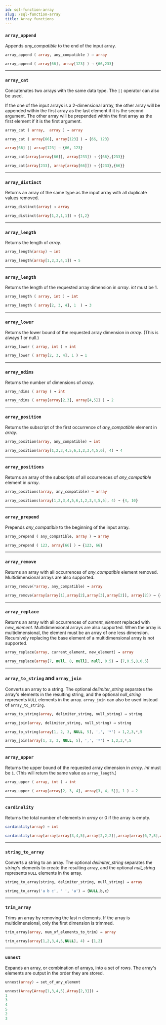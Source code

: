 ```yaml
---
id: sql-function-array
slug: /sql-function-array
title: Array functions
---
```


### `array_append`

Appends *any_compatible* to the end of the input array.

```sql title=Syntax
array_append ( array, any_compatible ) → array
```

```sql title=Example 
array_append ( array[66], array[123] ) → {66,233}
```

---

### `array_cat` 

Concatenates two arrays with the same data type. The `||` operator can also be used.

If the one of the input arrays is a 2-dimensional array, the other array will be appended within the first array as the last element if it is the second argument. The other array will be prepended within the first array as the first element if it is the first argument.

```sql title=Syntax
array_cat ( array,  array ) → array
```

```sql title=Example
array_cat ( array[66], array[123] ) → {66, 123}

array[66] || array[123] → {66, 123}

array_cat(array[array[66]], array[233]) → {{66},{233}}

array_cat(array[233], array[array[66]]) → {{233},{66}}
```

---

### `array_distinct`

Returns an array of the same type as the input array with all duplicate values removed.

```sql title=Syntax
array_distinct(array) → array
```

```sql title=Example
array_distinct(array[1,2,1,1]) → {1,2}
```

---

### `array_length`

Returns the length of *array*.

```sql title=Syntax
array_length(array) → int
```

```sql title=Example
array_length(array[1,2,3,4,1]) → 5
```

---

### `array_length`

Returns the length of the requested array dimension in *array*. *int* must be 1.

```sql title=Syntax
array_length ( array, int ) → int
```

```sql title=Example
array_length ( array[2, 3, 4], 1  ) → 3
```

---

### `array_lower`

Returns the lower bound of the requested array dimension in *array*. (This is always 1 or null.)

```sql title=Syntax
array_lower ( array, int ) → int
```

```sql title=Example
array_lower ( array[2, 3, 4], 1 ) → 1
```

---

### `array_ndims`

Returns the number of dimensions of *array*.

```sql title=Syntax
array_ndims ( array ) → int
```

```sql title=Example
array_ndims ( array[array[2,3], array[4,5]] ) → 2
```

---

### `array_position`

Returns the subscript of the first occurrence of *any_compatible* element in *array*.

```sql title=Syntax
array_position(array, any_compatible) → int
```

```sql title=Example
array_position(array[1,2,3,4,5,6,1,2,3,4,5,6], 4) → 4
```

---

### `array_positions`

Returns an array of the subscripts of all occurrences of *any_compatible* element in *array*.

```sql title=Syntax
array_positions(array, any_compatible) → array
```

```sql title=Example
array_positions(array[1,2,3,4,5,6,1,2,3,4,5,6], 4) → {4, 10}
```

---

### `array_prepend`

Prepends *any_compatible* to the beginning of the input array.

```sql title=Syntax
array_prepend ( any_compatible, array ) → array
```

```sql title=Example 
array_prepend ( 123, array[66] ) → {123, 66}
```

---

### `array_remove`

Returns an array with all occurrences of *any_compatible* element removed. Multidimensional arrays are also supported.

```sql title=Syntax
array_remove(*array, any_compatible) → array
```

```sql title=Example
array_remove(array[array[1],array[2],array[3],array[2]], array[2]) → {{1},{3}}
```

---

### `array_replace`

Returns an array with all occurrences of *current_element* replaced with *new_element*. Multidimensional arrays are also supported. When the array is multidimensional, the element must be an array of one less dimension. Recursively replacing the base element of a multidimensional array is not supported.

```sql title=Syntax
array_replace(array, current_element, new_element) → array
```

```sql title=Example
array_replace(array[7, null, 8, null], null, 0.5) → {7,0.5,8,0.5}
```

---

### `array_to_string` and `array_join`

Converts an array to a string. The optional *delimiter_string* separates the array's elements in the resulting string, and the optional *null_string* represents `NULL` elements in the array. `array_join` can also be used instead of `array_to_string`.

```sql title=Syntax
array_to_string(array, delimiter_string, null_string) → string 

array_join(array, delimiter_string, null_string) → string
```

```sql title=Example
array_to_string(array[1, 2, 3, NULL, 5], ',', '*') → 1,2,3,*,5 

array_join(array[1, 2, 3, NULL, 5], ',', '*') → 1,2,3,*,5
```

---

### `array_upper`

Returns the upper bound of the requested array dimension in *array*. *int* must be `1`. (This will return the same value as `array_length`.)

```sql title=Syntax
array_upper ( array, int ) → int
```

```sql title=Example
array_upper ( array[array[2, 3, 4], array[3, 4, 5]], 1 ) → 2
```

---

### `cardinality`

Returns the total number of elements in *array* or 0 if the array is empty.

```sql title=Syntax
cardinality(array) → int
```

```sql title=Example
cardinality(array[array[array[3,4,5],array[2,2,2]],array[array[6,7,8],array[0,0,0]]]) → 12
```

---

### `string_to_array`

Converts a string to an array. The optional *delimiter_string* separates the *string*'s elements to create the resulting array, and the optional *null_string* represents `NULL` elements in the array.

```sql title=Syntax
string_to_array(string, delimiter_string, null_string) → array
```

```sql title=Example
string_to_array('a b c', ' ', 'a') → {NULL,b,c}
```

---

### `trim_array`

Trims an array by removing the last n elements. If the array is multidimensional, only the first dimension is trimmed.

```sql title=Syntax
trim_array(array, num_of_elements_to_trim) → array
```

```sql title=Example
trim_array(array[1,2,3,4,5,NULL], 4) → {1,2}
```

---

### `unnest`

Expands an array, or combination of arrays, into a set of rows. The array's elements are output in the order they are stored.

```sql title=Syntax
unnest(array) → set_of_any_element
```

```sql title=Example
unnest(Array[Array[1,3,4,5],Array[2,3]]) → 
1
3
4
5
2
3
```



